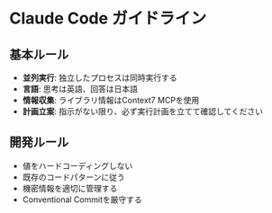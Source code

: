 # Claude Code ガイドライン

## 基本ルール

- **並列実行**: 独立したプロセスは同時実行する
- **言語**: 思考は英語、回答は日本語
- **情報収集**: ライブラリ情報はContext7 MCPを使用
- **計画立案**: 指示がない限り、必ず実行計画を立てて確認してください

## 開発ルール

- 値をハードコーディングしない
- 既存のコードパターンに従う
- 機密情報を適切に管理する
- Conventional Commitを厳守する
